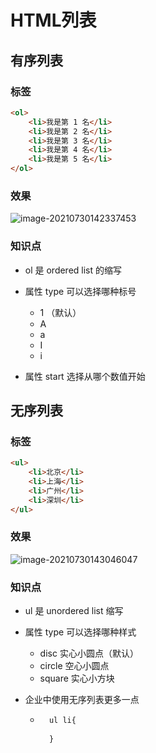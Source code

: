 # HTML列表

## 有序列表

### 标签

```html
<ol>
    <li>我是第 1 名</li>
    <li>我是第 2 名</li>
    <li>我是第 3 名</li>
    <li>我是第 4 名</li>
    <li>我是第 5 名</li>
</ol>
```

### 效果

![image-20210730142337453](https://attach.blog.wen7.online/image-20210730142337453.png)

### 知识点

- ol 是 ordered list 的缩写

- 属性 type 可以选择哪种标号
    - 1  （默认）
    - A
    - a
    - I
    - i
    
- 属性 start 选择从哪个数值开始

    

## 无序列表

### 标签

```html
<ul>
    <li>北京</li>
    <li>上海</li>
    <li>广州</li>
    <li>深圳</li>
</ul>
```

### 效果

![image-20210730143046047](https://attach.blog.wen7.online/image-20210730143046047.png)

### 知识点

- ul 是 unordered list 缩写

- 属性 type 可以选择哪种样式
    - disc  实心小圆点（默认）
    - circle 空心小圆点
    - square  实心小方块
    
- 企业中使用无序列表更多一点

    - ```css
        ul li{
            
        }
        ```

        